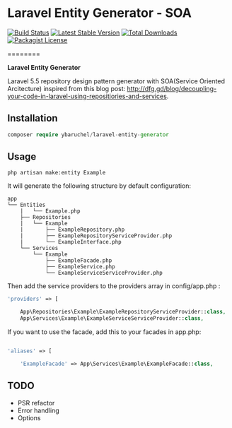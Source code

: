 # Laravel Entity Generator - SOA

[![Build Status](https://travis-ci.org/ybaruchel/laravel-entity-generator.svg?branch=master)](https://travis-ci.org/ybaruchel/laravel-entity-generator)
[![Latest Stable Version](https://poser.pugx.org/ybaruchel/laravel-entity-generator/version.png)](https://packagist.org/packages/ybaruchel/laravel-entity-generator)
[![Total Downloads](https://poser.pugx.org/ybaruchel/laravel-entity-generator/d/total.png)](https://packagist.org/packages/ybaruchel/laravel-entity-generator)
[![Packagist License](https://poser.pugx.org/ybaruchel/laravel-entity-generator/license.png)](http://choosealicense.com/licenses/mit/)

========

**Laravel Entity Generator**

Laravel 5.5 repository design pattern generator with SOA(Service Oriented Arcitecture) inspired from this blog post: http://dfg.gd/blog/decoupling-your-code-in-laravel-using-repositiories-and-services.

## Installation

```php
composer require ybaruchel/laravel-entity-generator
```

## Usage
```
php artisan make:entity Example
```

It will generate the following structure by default configuration:

```
app
└── Entities
    |   └── Example.php
    ├── Repositories
    |   └── Example
    |       ├── ExampleRepository.php
    |       ├── ExampleRepositoryServiceProvider.php
    |       └── ExampleInterface.php
    └── Services
        └── Example
            ├── ExampleFacade.php
            ├── ExampleService.php
            └── ExampleServiceServiceProvider.php
```

Then add the service providers to the providers array in config/app.php :

```php
'providers' => [

    App\Repositories\Example\ExampleRepositoryServiceProvider::class,
    App\Services\Example\ExampleServiceServiceProvider::class,
```

If you want to use the facade, add this to your facades in app.php:

```php

'aliases' => [

    'ExampleFacade' => App\Services\Example\ExampleFacade::class,

```

## TODO
- PSR refactor
- Error handling
- Options
